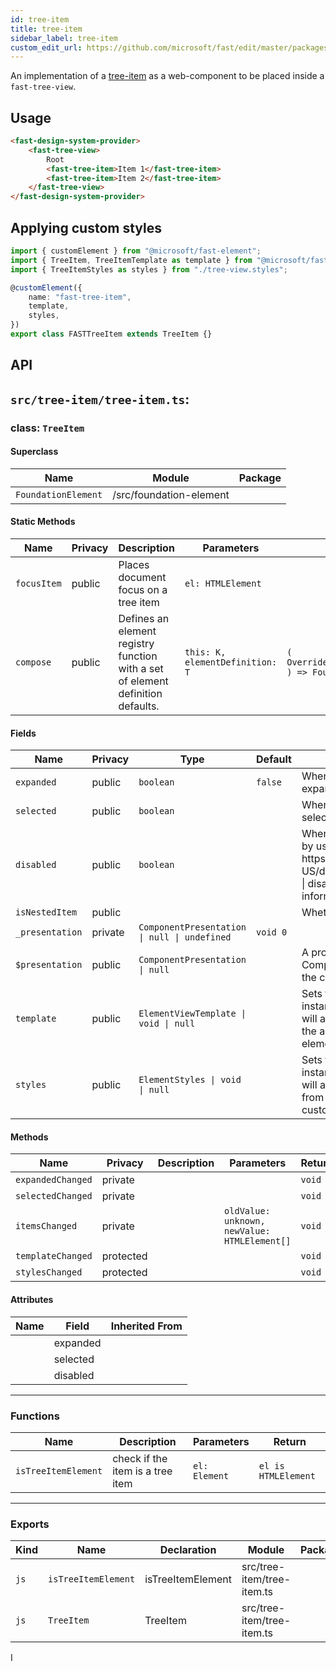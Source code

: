 ```yaml
---
id: tree-item
title: tree-item
sidebar_label: tree-item
custom_edit_url: https://github.com/microsoft/fast/edit/master/packages/web-components/fast-foundation/src/tree-item/README.md
---
```


An implementation of a [tree-item](https://w3c.github.io/aria/#treeitem) as a web-component to be placed inside a `fast-tree-view`.

## Usage

```html live
<fast-design-system-provider>
    <fast-tree-view>
        Root
        <fast-tree-item>Item 1</fast-tree-item>
        <fast-tree-item>Item 2</fast-tree-item>
    </fast-tree-view>
</fast-design-system-provider>
```

## Applying custom styles

```ts
import { customElement } from "@microsoft/fast-element";
import { TreeItem, TreeItemTemplate as template } from "@microsoft/fast-foundation";
import { TreeItemStyles as styles } from "./tree-view.styles";

@customElement({
    name: "fast-tree-item",
    template,
    styles,
})
export class FASTTreeItem extends TreeItem {}
```

## API

## `src/tree-item/tree-item.ts`:

### class: `TreeItem`

#### Superclass

| Name                | Module                  | Package |
| ------------------- | ----------------------- | ------- |
| `FoundationElement` | /src/foundation-element |         |

#### Static Methods

| Name        | Privacy | Description                                                                     | Parameters                      | Return                                                                                                           | Inherited From    |
| ----------- | ------- | ------------------------------------------------------------------------------- | ------------------------------- | ---------------------------------------------------------------------------------------------------------------- | ----------------- |
| `focusItem` | public  | Places document focus on a tree item                                            | `el: HTMLElement`               |                                                                                                                  |                   |
| `compose`   | public  | Defines an element registry function with a set of element definition defaults. | `this: K, elementDefinition: T` | `(         overrideDefinition?: OverrideFoundationElementDefinition<T>     ) => FoundationElementRegistry<T, K>` | FoundationElement |

#### Fields

| Name            | Privacy | Type                                         | Default  | Description                                                                                                                                                                                       | Inherited From    |
| --------------- | ------- | -------------------------------------------- | -------- | ------------------------------------------------------------------------------------------------------------------------------------------------------------------------------------------------- | ----------------- |
| `expanded`      | public  | `boolean`                                    | `false`  | When true, the control will be appear expanded by user interaction.                                                                                                                               |                   |
| `selected`      | public  | `boolean`                                    |          | When true, the control will appear selected by user interaction.                                                                                                                                  |                   |
| `disabled`      | public  | `boolean`                                    |          | When true, the control will be immutable by user interaction. See {@link https\://developer.mozilla.org/en-US/docs/Web/HTML/Attributes/disabled \| disabled HTML attribute} for more information. |                   |
| `isNestedItem`  | public  |                                              |          | Whether the tree is nested                                                                                                                                                                        |                   |
| `_presentation` | private | `ComponentPresentation \| null \| undefined` | `void 0` |                                                                                                                                                                                                   | FoundationElement |
| `$presentation` | public  | `ComponentPresentation \| null`              |          | A property which resolves the ComponentPresentation instance for the current component.                                                                                                           | FoundationElement |
| `template`      | public  | `ElementViewTemplate \| void \| null`        |          | Sets the template of the element instance. When undefined, the element will attempt to resolve the template from the associated presentation or custom element definition.                        | FoundationElement |
| `styles`        | public  | `ElementStyles \| void \| null`              |          | Sets the default styles for the element instance. When undefined, the element will attempt to resolve default styles from the associated presentation or custom element definition.               | FoundationElement |

#### Methods

| Name              | Privacy   | Description | Parameters                                   | Return | Inherited From    |
| ----------------- | --------- | ----------- | -------------------------------------------- | ------ | ----------------- |
| `expandedChanged` | private   |             |                                              | `void` |                   |
| `selectedChanged` | private   |             |                                              | `void` |                   |
| `itemsChanged`    | private   |             | `oldValue: unknown, newValue: HTMLElement[]` | `void` |                   |
| `templateChanged` | protected |             |                                              | `void` | FoundationElement |
| `stylesChanged`   | protected |             |                                              | `void` | FoundationElement |

#### Attributes

| Name | Field    | Inherited From |
| ---- | -------- | -------------- |
|      | expanded |                |
|      | selected |                |
|      | disabled |                |

<hr/>

### Functions

| Name                | Description                      | Parameters    | Return              |
| ------------------- | -------------------------------- | ------------- | ------------------- |
| `isTreeItemElement` | check if the item is a tree item | `el: Element` | `el is HTMLElement` |

<hr/>

### Exports

| Kind | Name                | Declaration       | Module                     | Package |
| ---- | ------------------- | ----------------- | -------------------------- | ------- |
| `js` | `isTreeItemElement` | isTreeItemElement | src/tree-item/tree-item.ts |         |
| `js` | `TreeItem`          | TreeItem          | src/tree-item/tree-item.ts |         |


I